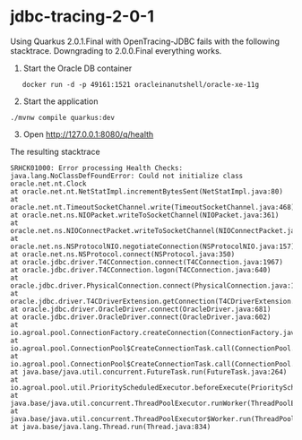 # jdbc-tracing-2-0-1

Using Quarkus 2.0.1.Final with OpenTracing-JDBC fails with the following stacktrace. Downgrading to 2.0.0.Final everything works.

1) Start the Oracle DB container
```
   docker run -d -p 49161:1521 oracleinanutshell/oracle-xe-11g
```
   
2) Start the application
```shell script
./mvnw compile quarkus:dev
```
3) Open http://127.0.0.1:8080/q/health

The resulting stacktrace

```
SRHCK01000: Error processing Health Checks: java.lang.NoClassDefFoundError: Could not initialize class oracle.net.nt.Clock
at oracle.net.nt.NetStatImpl.incrementBytesSent(NetStatImpl.java:80)
at oracle.net.nt.TimeoutSocketChannel.write(TimeoutSocketChannel.java:468)
at oracle.net.ns.NIOPacket.writeToSocketChannel(NIOPacket.java:361)
at oracle.net.ns.NIOConnectPacket.writeToSocketChannel(NIOConnectPacket.java:255)
at oracle.net.ns.NSProtocolNIO.negotiateConnection(NSProtocolNIO.java:157)
at oracle.net.ns.NSProtocol.connect(NSProtocol.java:350)
at oracle.jdbc.driver.T4CConnection.connect(T4CConnection.java:1967)
at oracle.jdbc.driver.T4CConnection.logon(T4CConnection.java:640)
at oracle.jdbc.driver.PhysicalConnection.connect(PhysicalConnection.java:1032)
at oracle.jdbc.driver.T4CDriverExtension.getConnection(T4CDriverExtension.java:90)
at oracle.jdbc.driver.OracleDriver.connect(OracleDriver.java:681)
at oracle.jdbc.driver.OracleDriver.connect(OracleDriver.java:602)
at io.agroal.pool.ConnectionFactory.createConnection(ConnectionFactory.java:204)
at io.agroal.pool.ConnectionPool$CreateConnectionTask.call(ConnectionPool.java:490)
at io.agroal.pool.ConnectionPool$CreateConnectionTask.call(ConnectionPool.java:472)
at java.base/java.util.concurrent.FutureTask.run(FutureTask.java:264)
at io.agroal.pool.util.PriorityScheduledExecutor.beforeExecute(PriorityScheduledExecutor.java:68)
at java.base/java.util.concurrent.ThreadPoolExecutor.runWorker(ThreadPoolExecutor.java:1126)
at java.base/java.util.concurrent.ThreadPoolExecutor$Worker.run(ThreadPoolExecutor.java:628)
at java.base/java.lang.Thread.run(Thread.java:834)
```


 
 
